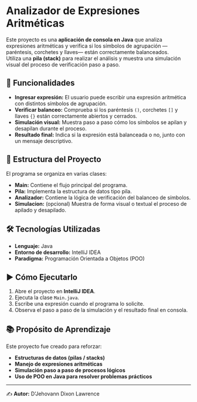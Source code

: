 # Analizador de Expresiones Aritméticas

Este proyecto es una **aplicación de consola en Java** que analiza expresiones aritméticas y verifica si los símbolos de agrupación —paréntesis, corchetes y llaves— están correctamente balanceados.  
Utiliza una **pila (stack)** para realizar el análisis y muestra una simulación visual del proceso de verificación paso a paso.

## 📌 Funcionalidades
- **Ingresar expresión:** El usuario puede escribir una expresión aritmética con distintos símbolos de agrupación.  
- **Verificar balanceo:** Comprueba si los paréntesis `()`, corchetes `[]` y llaves `{}` están correctamente abiertos y cerrados.  
- **Simulación visual:** Muestra paso a paso cómo los símbolos se apilan y desapilan durante el proceso.  
- **Resultado final:** Indica si la expresión está balanceada o no, junto con un mensaje descriptivo.  

## 🧩 Estructura del Proyecto
El programa se organiza en varias clases:
- **Main:** Contiene el flujo principal del programa.  
- **Pila:** Implementa la estructura de datos tipo pila.  
- **Analizador:** Contiene la lógica de verificación del balanceo de símbolos.  
- **Simulacion:** (opcional) Muestra de forma visual o textual el proceso de apilado y desapilado.  

## 🛠️ Tecnologías Utilizadas
- **Lenguaje:** Java  
- **Entorno de desarrollo:** IntelliJ IDEA  
- **Paradigma:** Programación Orientada a Objetos (POO)  

## ▶️ Cómo Ejecutarlo
1. Abre el proyecto en **IntelliJ IDEA**.  
2. Ejecuta la clase `Main.java`.  
3. Escribe una expresión cuando el programa lo solicite.  
4. Observa el paso a paso de la simulación y el resultado final en consola.  

## 📚 Propósito de Aprendizaje
Este proyecto fue creado para reforzar:
- **Estructuras de datos (pilas / stacks)**  
- **Manejo de expresiones aritméticas**  
- **Simulación paso a paso de procesos lógicos**  
- **Uso de POO en Java para resolver problemas prácticos**  

---

✍️ **Autor:** D’Jehovann Dixon Lawrence  
